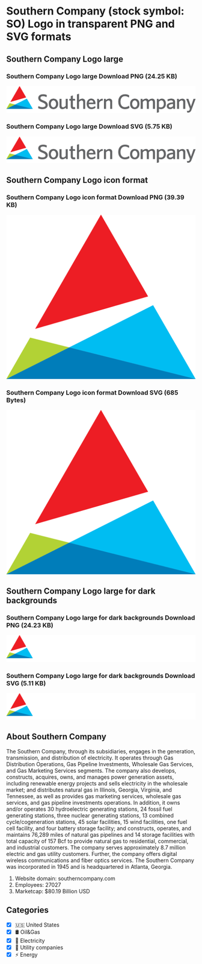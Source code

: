 # Southern Company (stock symbol: SO) Logo in transparent PNG and SVG formats

## Southern Company Logo large

### Southern Company Logo large Download PNG (24.25 KB)

![Southern Company Logo large Download PNG (24.25 KB)](/img/orig/SO_BIG-f0184175.png)

### Southern Company Logo large Download SVG (5.75 KB)

![Southern Company Logo large Download SVG (5.75 KB)](/img/orig/SO_BIG-21e2ad56.svg)

## Southern Company Logo icon format

### Southern Company Logo icon format Download PNG (39.39 KB)

![Southern Company Logo icon format Download PNG (39.39 KB)](/img/orig/SO-bc44012c.png)

### Southern Company Logo icon format Download SVG (685 Bytes)

![Southern Company Logo icon format Download SVG (685 Bytes)](/img/orig/SO-4d56c56c.svg)

## Southern Company Logo large for dark backgrounds

### Southern Company Logo large for dark backgrounds Download PNG (24.23 KB)

![Southern Company Logo large for dark backgrounds Download PNG (24.23 KB)](/img/orig/SO_BIG.D-ffc111df.png)

### Southern Company Logo large for dark backgrounds Download SVG (5.11 KB)

![Southern Company Logo large for dark backgrounds Download SVG (5.11 KB)](/img/orig/SO_BIG.D-df735fce.svg)

## About Southern Company

The Southern Company, through its subsidiaries, engages in the generation, transmission, and distribution of electricity. It operates through Gas Distribution Operations, Gas Pipeline Investments, Wholesale Gas Services, and Gas Marketing Services segments. The company also develops, constructs, acquires, owns, and manages power generation assets, including renewable energy projects and sells electricity in the wholesale market; and distributes natural gas in Illinois, Georgia, Virginia, and Tennessee, as well as provides gas marketing services, wholesale gas services, and gas pipeline investments operations. In addition, it owns and/or operates 30 hydroelectric generating stations, 24 fossil fuel generating stations, three nuclear generating stations, 13 combined cycle/cogeneration stations, 45 solar facilities, 15 wind facilities, one fuel cell facility, and four battery storage facility; and constructs, operates, and maintains 76,289 miles of natural gas pipelines and 14 storage facilities with total capacity of 157 Bcf to provide natural gas to residential, commercial, and industrial customers. The company serves approximately 8.7 million electric and gas utility customers. Further, the company offers digital wireless communications and fiber optics services. The Southern Company was incorporated in 1945 and is headquartered in Atlanta, Georgia.

1. Website domain: southerncompany.com
2. Employees: 27027
3. Marketcap: $80.19 Billion USD


## Categories
- [x] 🇺🇸 United States
- [x] 🛢 Oil&Gas
- [x] 🔋 Electricity
- [x] 🚰 Utility companies
- [x] ⚡ Energy
